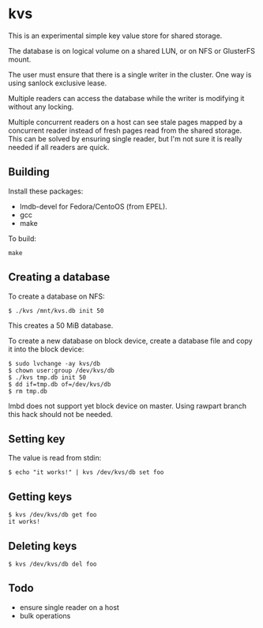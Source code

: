 # kvs

This is an experimental simple key value store for shared storage.

The database is on logical volume on a shared LUN, or on NFS or
GlusterFS mount.

The user must ensure that there is a single writer in the cluster. One
way is using sanlock exclusive lease.

Multiple readers can access the database while the writer is modifying
it without any locking.

Multiple concurrent readers on a host can see stale pages mapped by a
concurrent reader instead of fresh pages read from the shared storage.
This can be solved by ensuring single reader, but I'm not sure it is
really needed if all readers are quick.

## Building

Install these packages:
- lmdb-devel for Fedora/CentoOS (from EPEL).
- gcc
- make

To build:

    make

## Creating a database

To create a database on NFS:

    $ ./kvs /mnt/kvs.db init 50

This creates a 50 MiB database.

To create a new database on block device, create a database file and
copy it into the block device:

    $ sudo lvchange -ay kvs/db
    $ chown user:group /dev/kvs/db
    $ ./kvs tmp.db init 50
    $ dd if=tmp.db of=/dev/kvs/db
    $ rm tmp.db

lmbd does not support yet block device on master. Using rawpart branch
this hack should not be needed.

## Setting key

The value is read from stdin:

    $ echo "it works!" | kvs /dev/kvs/db set foo

## Getting keys

    $ kvs /dev/kvs/db get foo
    it works!

## Deleting keys

    $ kvs /dev/kvs/db del foo

## Todo

- ensure single reader on a host
- bulk operations

